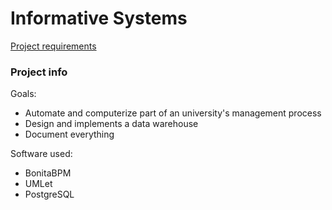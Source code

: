 # Informative Systems

[Project requirements](https://github.com/CanobbioE/SI/blob/master/progetto%20SI%201718.pdf "In Italian")


### Project info

Goals:
- Automate and computerize part of an university's management process
- Design and implements a data warehouse
- Document everything

Software used:
- BonitaBPM
- UMLet
- PostgreSQL

